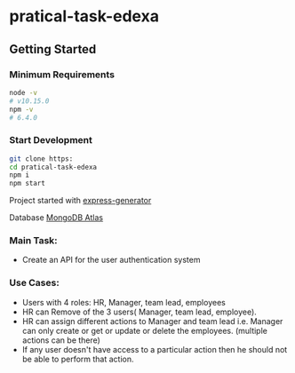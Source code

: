 # pratical-task-edexa

## Getting Started

### Minimum Requirements

```bash
node -v
# v10.15.0
npm -v
# 6.4.0
```

### Start Development

```bash
git clone https:
cd pratical-task-edexa
npm i 
npm start
```

Project started with [express-generator](https://expressjs.com/en/starter/generator.html)

Database [MongoDB Atlas](https://cloud.mongodb.com/)


### Main Task:
- Create an API for the user authentication system

### Use Cases:
- Users with 4 roles: HR, Manager, team lead, employees
- HR can Remove of the 3 users( Manager, team lead, employee).
- HR can assign different actions to Manager and team lead i.e. Manager can only create or get or update or delete the employees. (multiple actions can be there)
- If any user doesn't have access to a particular action then he should not be able to perform that action.